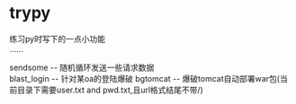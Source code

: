 # trypy
练习py时写下的一点小功能<br />
......

sendsome -- 随机循环发送一些请求数据<br />
blast_login -- 针对某oa的登陆爆破
bgtomcat -- 爆破tomcat自动部署war包(当前目录下需要user.txt and pwd.txt,且url格式结尾不带/)
